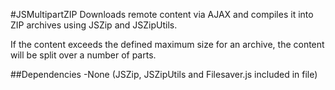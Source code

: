 #JSMultipartZIP
Downloads remote content via AJAX and compiles it into ZIP archives using JSZip and JSZipUtils.

If the content exceeds the defined maximum size for an archive, the content will be split over a number of parts.

##Dependencies
-None (JSZip, JSZipUtils and Filesaver.js included in file)
